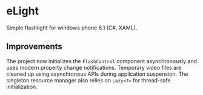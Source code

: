 # eLight
Simple flashlight for windows phone 8.1 (C#, XAML).

## Improvements

The project now initializes the `FlashControl` component asynchronously and uses
modern property change notifications. Temporary video files are cleaned up
using asynchronous APIs during application suspension. The singleton resource
manager also relies on `Lazy<T>` for thread-safe initialization.

